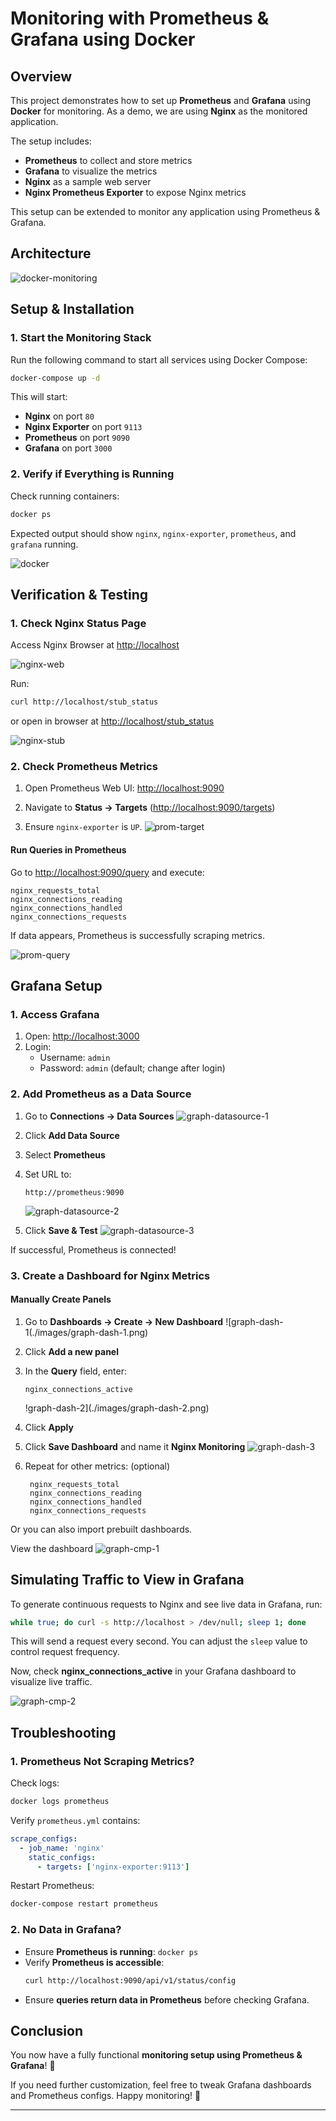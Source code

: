 # Monitoring with Prometheus & Grafana using Docker

## Overview
This project demonstrates how to set up **Prometheus** and **Grafana** using **Docker** for monitoring. As a demo, we are using **Nginx** as the monitored application.

The setup includes:
- **Prometheus** to collect and store metrics
- **Grafana** to visualize the metrics
- **Nginx** as a sample web server
- **Nginx Prometheus Exporter** to expose Nginx metrics

This setup can be extended to monitor any application using Prometheus & Grafana.

## Architecture
![docker-monitoring](./images/docker-monitoring.png)

## Setup & Installation

### **1. Start the Monitoring Stack**
Run the following command to start all services using Docker Compose:
```bash
docker-compose up -d
```
This will start:
- **Nginx** on port `80`
- **Nginx Exporter** on port `9113`
- **Prometheus** on port `9090`
- **Grafana** on port `3000`

### **2. Verify if Everything is Running**
Check running containers:
```bash
docker ps
```
Expected output should show `nginx`, `nginx-exporter`, `prometheus`, and `grafana` running.

![docker](./images/docker.png)

## Verification & Testing

### **1. Check Nginx Status Page**
Access Nginx Browser at [http://localhost](http://localhost)

![nginx-web](./images/nginx-web.png)

Run:
```bash
curl http://localhost/stub_status
```

or open in browser at
[http://localhost/stub_status](http://localhost/stub_status)

![nginx-stub](./images/nginx-stub.png)

### **2. Check Prometheus Metrics**
1. Open Prometheus Web UI: [http://localhost:9090](http://localhost:9090)

2. Navigate to **Status → Targets** ([http://localhost:9090/targets](http://localhost:9090/targets))
3. Ensure `nginx-exporter` is `UP`.
![prom-target](./images/prom-target.png)

#### **Run Queries in Prometheus**
Go to [http://localhost:9090/query](http://localhost:9090/query) and execute:
```promql
nginx_requests_total
nginx_connections_reading
nginx_connections_handled
nginx_connections_requests
```
If data appears, Prometheus is successfully scraping metrics.

![prom-query](./images/prom-query.png)

## Grafana Setup

### **1. Access Grafana**
1. Open: [http://localhost:3000](http://localhost:3000)
2. Login:
   - Username: `admin`
   - Password: `admin` (default; change after login)

### **2. Add Prometheus as a Data Source**
1. Go to **Connections → Data Sources**
    ![graph-datasource-1](./images/graph-datasource-1.png)
2. Click **Add Data Source**
3. Select **Prometheus**
4. Set URL to:
   ```
   http://prometheus:9090
   ```

    ![graph-datasource-2](./images/graph-datasource-2.png)
5. Click **Save & Test**
     ![graph-datasource-3](./images/graph-datasource-3.png)

If successful, Prometheus is connected!

### **3. Create a Dashboard for Nginx Metrics**
#### **Manually Create Panels**
1. Go to **Dashboards → Create → New Dashboard**
    ![graph-dash-1(./images/graph-dash-1.png)
2. Click **Add a new panel**
3. In the **Query** field, enter:
   ```promql
   nginx_connections_active
   ```

   !graph-dash-2](./images/graph-dash-2.png)
4. Click **Apply**

5. Click **Save Dashboard** and name it **Nginx Monitoring**
    ![graph-dash-3](./images/graph-dash-3.png)

6. Repeat for other metrics: (optional)
   ```promql
    nginx_requests_total
    nginx_connections_reading
    nginx_connections_handled
    nginx_connections_requests
   ```

Or you can also import prebuilt dashboards.

View the dashboard
![graph-cmp-1](./images/graph-cmp-1.png)

## **Simulating Traffic to View in Grafana**
To generate continuous requests to Nginx and see live data in Grafana, run:
```bash
while true; do curl -s http://localhost > /dev/null; sleep 1; done
```
This will send a request every second. You can adjust the `sleep` value to control request frequency.

Now, check **nginx_connections_active** in your Grafana dashboard to visualize live traffic.

![graph-cmp-2](./images/graph-cmp-2.png)

## **Troubleshooting**
### **1. Prometheus Not Scraping Metrics?**
Check logs:
```bash
docker logs prometheus
```
Verify `prometheus.yml` contains:
```yaml
scrape_configs:
  - job_name: 'nginx'
    static_configs:
      - targets: ['nginx-exporter:9113']
```
Restart Prometheus:
```bash
docker-compose restart prometheus
```

### **2. No Data in Grafana?**
- Ensure **Prometheus is running**: `docker ps`
- Verify **Prometheus is accessible**:
  ```bash
  curl http://localhost:9090/api/v1/status/config
  ```
- Ensure **queries return data in Prometheus** before checking Grafana.

## **Conclusion**
You now have a fully functional **monitoring setup using Prometheus & Grafana**! 🚀

If you need further customization, feel free to tweak Grafana dashboards and Prometheus configs. Happy monitoring! 🎯

---